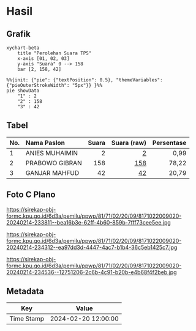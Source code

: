 # Hasil

## Grafik

```mermaid
xychart-beta
    title "Perolehan Suara TPS"
    x-axis [01, 02, 03]
    y-axis "Suara" 0 --> 158
    bar [2, 158, 42]
```

```mermaid
%%{init: {"pie": {"textPosition": 0.5}, "themeVariables": {"pieOuterStrokeWidth": "5px"}} }%%
pie showData
    "1" : 2
    "2" : 158
    "3" : 42
```

## Tabel

| No. | Nama Paslon    | Suara | Suara (raw) | Persentase |
|:--- |:-------------- | -----:| -----------:| ----------:|
| 1   | ANIES MUHAIMIN | 2     | [2][p-1]    | 0,99       |
| 2   | PRABOWO GIBRAN | 158   | [158][p-2]  | 78,22      |
| 3   | GANJAR MAHFUD  | 42    | [42][p-3]   | 20,79      |


[p-1]: https://github.com/gigit-pemilu/pemilu-2024-81-maluku/blob/main/pilpres/hitung-suara/sub/81-maluku/sub/71-kota-ambon/sub/02-sirimau/sub/2009-soya/sub/020-tps/sub/paslon-1.txt
[p-2]: https://github.com/gigit-pemilu/pemilu-2024-81-maluku/blob/main/pilpres/hitung-suara/sub/81-maluku/sub/71-kota-ambon/sub/02-sirimau/sub/2009-soya/sub/020-tps/sub/paslon-2.txt
[p-3]: https://github.com/gigit-pemilu/pemilu-2024-81-maluku/blob/main/pilpres/hitung-suara/sub/81-maluku/sub/71-kota-ambon/sub/02-sirimau/sub/2009-soya/sub/020-tps/sub/paslon-3.txt

## Foto C Plano

https://sirekap-obj-formc.kpu.go.id/6d3a/pemilu/ppwp/81/71/02/20/09/8171022009020-20240214-233811--bea16b3e-62ff-4b60-859b-7fff73cee5ee.jpg

https://sirekap-obj-formc.kpu.go.id/6d3a/pemilu/ppwp/81/71/02/20/09/8171022009020-20240214-234312--ea97dd3d-4447-4ac7-b1b4-36c5eb1425c7.jpg

https://sirekap-obj-formc.kpu.go.id/6d3a/pemilu/ppwp/81/71/02/20/09/8171022009020-20240214-234536--12751206-2c6b-4c91-b20b-e4b68f4f2beb.jpg


## Metadata

| Key        | Value               |
| ---------- | ------------------- |
| Time Stamp | 2024-02-20 12:00:00 |



